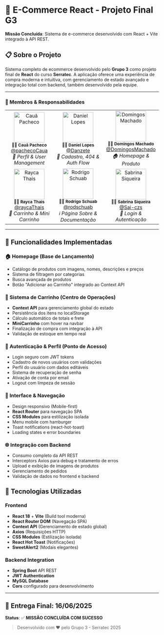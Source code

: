 # 🛒 E-Commerce React - Projeto Final G3

**Missão Concluída**: Sistema de e-commerce desenvolvido com React + Vite integrado à API REST.

## 📋 Sobre o Projeto

Sistema completo de ecommerce desenvolvido pelo **Grupo 3** como projeto final de **React** do curso **Serratec**. A aplicação oferece uma experiência de compra moderna e intuitiva, com gerenciamento de estado avançado e integração total com backend, também desenvolvido pela equipe.

---

### **🎯 Membros & Responsabilidades**

<table>
<tr>
<td align="center">
<img src="https://github.com/pachecoCaua.png" width="100px;" alt="Cauã Pacheco"/><br>
<sub><b>👨‍💻 Cauã Pacheco</b></sub><br>
<a href="https://github.com/pachecoCaua">@pachecoCaua</a><br>
<em>📱 Perfil & User Management</em>
</td>
<td align="center">
<img src="https://github.com/Danzete.png" width="100px;" alt="Daniel Lopes"/><br>
<sub><b>👨‍💻 Daniel Lopes</b></sub><br>
<a href="https://github.com/Danzete">@Danzete</a><br>
<em>🔐 Cadastro, 404 & Auth Flow</em>
</td>
<td align="center">
<img src="https://github.com/DomingosMachado.png" width="100px;" alt="Domingos Machado"/><br>
<sub><b>👨‍💻 Domingos Machado</b></sub><br>
<a href="https://github.com/DomingosMachado">@DomingosMachado</a><br>
<em>🏠 Homepage & Produto</em>
</td>
</tr>
<tr>
<td align="center">
<img src="https://github.com/raycaThais.png" width="100px;" alt="Rayca Thais"/><br>
<sub><b>👩‍💻 Rayca Thais</b></sub><br>
<a href="https://github.com/raycaThais">@raycaThais</a><br>
<em>🛒 Carrinho & Mini Carrinho</em>
</td>
<td align="center">
<img src="https://github.com/rodschuab.png" width="100px;" alt="Rodrigo Schuab"/><br>
<sub><b>👨‍💻 Rodrigo Schuab</b></sub><br>
<a href="https://github.com/rodschuab">@rodschuab</a><br>
<em>ℹ️ Página Sobre & Documentação</em>
</td>
<td align="center">
<img src="https://github.com/Sai-czs.png" width="100px;" alt="Sabrina Siqueira"/><br>
<sub><b>👩‍💻 Sabrina Siqueira</b></sub><br>
<a href="https://github.com/Sai-czs">@Sai-czs</a><br>
<em>🔑 Login & Autenticação</em>
</td>
</tr>
</table>

---

## 🎯 Funcionalidades Implementadas

### 🏠 **Homepage (Base de Lançamento)**

- Catálogo de produtos com imagens, nomes, descrições e preços
- Sistema de filtragem por categorias
- Busca avançada de produtos
- Botão "Adicionar ao Carrinho" integrado ao Context API

### 🛒 **Sistema de Carrinho (Centro de Operações)**

- **Context API** para gerenciamento global do estado
- Persistência dos itens no localStorage
- Cálculo automático de totais e frete
- **MiniCarrinho** com hover na navbar
- Finalização de compra com integração à API
- Validação de estoque em tempo real

### 🔐 **Autenticação & Perfil (Ponto de Acesso)**

- Login seguro com JWT tokens
- Cadastro de novos usuários com validações
- Perfil do usuário com dados editáveis
- Sistema de recuperação de senha
- Ativação de conta por email
- Logout com limpeza de sessão

### 📱 **Interface & Navegação**

- Design responsivo (Mobile-first)
- **React Router** para navegação SPA
- **CSS Modules** para estilização isolada
- Menu mobile com hamburger
- Toast notifications (react-hot-toast)
- Loading states e error boundaries

### 🌐 **Integração com Backend**

- Consumo completo da API REST
- Interceptors Axios para debug e tratamento de erros
- Upload e exibição de imagens de produtos
- Gerenciamento de pedidos
- Validação de dados no frontend e backend

## 🚀 Tecnologias Utilizadas

### **Frontend**

- **React 18** + **Vite** (Build tool moderna)
- **React Router DOM** (Navegação SPA)
- **Context API** (Gerenciamento de estado global)
- **Axios** (Requisições HTTP)
- **CSS Modules** (Estilização isolada)
- **React Hot Toast** (Notificações)
- **SweetAlert2** (Modais elegantes)

### **Backend Integration**

- **Spring Boot** API REST
- **JWT Authentication**
- **MySQL Database**
- **Cors** configurado para desenvolvimento
  
---

## 📅 Entrega Final: 16/06/2025

**Status**: ✅ **MISSÃO CONCLUÍDA COM SUCESSO**

> Desenvolvido com ❤️ pelo Grupo 3 - Serratec 2025
